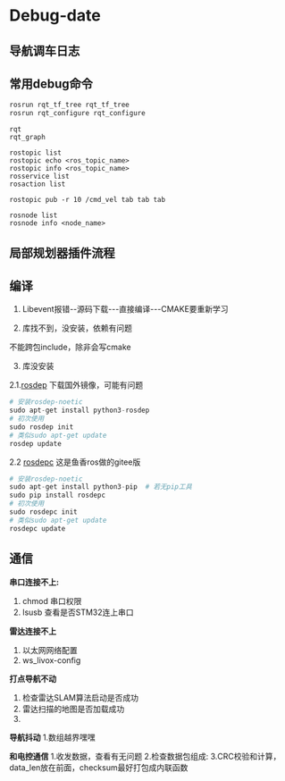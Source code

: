 # Debug-date
## 导航调车日志
## 常用debug命令
```cpp
rosrun rqt_tf_tree rqt_tf_tree
rosrun rqt_configure rqt_configure
```
```
rqt
rqt_graph
```
```
rostopic list
rostopic echo <ros_topic_name>
rostopic info <ros_topic_name>
rosservice list
rosaction list
```
```
rostopic pub -r 10 /cmd_vel tab tab tab
```
```
rosnode list
rosnode info <node_name>
```
## 局部规划器插件流程

## 编译
1. Libevent报错--源码下载---直接编译---CMAKE要重新学习
   
2. 库找不到，没安装，依赖有问题

不能跨包include，除非会写cmake 

3. 库没安装

2.1.[rosdep](https://fishros.org.cn/forum/topic/2124/rosdep%E6%98%AF%E4%BB%80%E4%B9%88-%E6%80%8E%E4%B9%88%E7%94%A8) 下载国外镜像，可能有问题
```python
# 安装rosdep-noetic
sudo apt-get install python3-rosdep
# 初次使用
sudo rosdep init
# 类似sudo apt-get update
rosdep update
```
2.2 [rosdepc](https://zhuanlan.zhihu.com/p/398754989) 这是鱼香ros做的gitee版
```python
# 安装rosdep-noetic
sudo apt-get install python3-pip  # 若无pip工具
sudo pip install rosdepc
# 初次使用
sudo rosdepc init
# 类似sudo apt-get update
rosdepc update
```
## 通信
**串口连接不上:**
1. chmod 串口权限
2. lsusb 查看是否STM32连上串口

**雷达连接不上**
1. 以太网网络配置
2. ws_livox-config

**打点导航不动**
1. 检查雷达SLAM算法启动是否成功
2. 雷达扫描的地图是否加载成功
3. 
**导航抖动**
1.数组越界嘿嘿

**和电控通信**
1.收发数据，查看有无问题
2.检查数据包组成:
3.CRC校验和计算，data_len放在前面，checksum最好打包成内联函数


